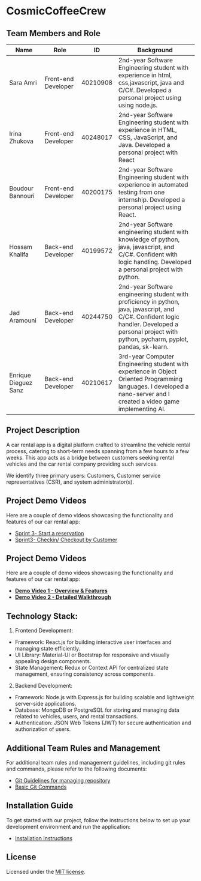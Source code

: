 # CosmicCoffeeCrew

## Team Members and Role

| Name                 | Role                 | ID       | Background                                                             |
| -------------------- | -------------------- | -------- | ---------------------------------------------------------------------- |
| Sara Amri            | Front-end Developer  | 40210908 | 2nd-year Software Engineering student with experience in html,  css,javascript, java and C/C#. Developed a personal project using using node.js.                                                  |
| Irina Zhukova        | Front-end Developer  | 40248017 | 2nd-year Software Engineering student with experience in HTML, CSS, JavaScript, and Java. Developed a personal project with React       
| Boudour Bannouri     | Front-end Developer  | 40200175 | 2nd-year Software Engineering student with experience in automated testing from one internship. Developed a personal project using React.
| Hossam Khalifa       | Back-end Developer   | 40199572 | 2nd-year Software engineering student with knowledge of python, java, javascript, and C/C#. Confident with logic handling. Developed a personal project with python.
| Jad Aramouni         | Back-end Developer   | 40244750 | 2nd-year Software engineering student with proficiency in python, java, javascript, and C/C#. Confident logic  handler. Developed a personal project with python, pycharm, pyplot, pandas, sk-learn.
| Enrique Dieguez Sanz | Back-end Developer   | 40210617 | 3rd-year Computer Engineering student with experience in Object Oriented Programming languages. I developed a nano-server and I created a video game implementing AI. 

## Project Description

A car rental app is a digital platform crafted to streamline the vehicle rental process, catering to short-term needs spanning from a few hours to a few weeks. This app acts as a bridge between customers seeking rental vehicles and the car rental company providing such services.

We identify three primary users: Customers, Customer service representatives (CSR), and system administrator(s).

## Project Demo Videos

Here are a couple of demo videos showcasing the functionality and features of our car rental app:

- [Sprint 3- Start a reservation]("https://drive.google.com/file/d/1NaPuWOosC0FjoQjUk35rdT4yVar38hCf/view?usp=sharing")
- [Sprint3- Checkin/ Checkout by Customer]("https://drive.google.com/file/d/1j07RO6ogGrnxdtxI0X6n6ShR1ZzGuxC_/view?usp=sharing")

 ## Project Demo Videos

Here are a couple of demo videos showcasing the functionality and features of our car rental app:

- [**Demo Video 1 - Overview & Features**]([https://drive.google.com/file/d/your-first-video-id/view?usp=sharing](https://drive.google.com/file/d/1NaPuWOosC0FjoQjUk35rdT4yVar38hCf/view?usp=sharing) "CosmicCoffeeCrew App Overview")
- [**Demo Video 2 - Detailed Walkthrough**]([https://drive.google.com/file/d/your-second-video-id/view?usp=sharing](https://drive.google.com/file/d/1j07RO6ogGrnxdtxI0X6n6ShR1ZzGuxC_/view?usp=sharing) "Detailed Walkthrough of CosmicCoffeeCrew App")




## Technology Stack:

1. Frontend Development:

- Framework: React.js for building interactive user interfaces and managing state efficiently.
- UI Library: Material-UI or Bootstrap for responsive and visually appealing design components.
- State Management: Redux or Context API for centralized state management, ensuring consistency across components.

2. Backend Development:

- Framework: Node.js with Express.js for building scalable and lightweight server-side applications.
- Database: MongoDB or PostgreSQL for storing and managing data related to vehicles, users, and rental transactions.
- Authentication: JSON Web Tokens (JWT) for secure authentication and authorization of users.

## Additional Team Rules and Management

For additional team rules and management guidelines, including git rules and commands, please refer to the following documents:
- [Git Guidelines for managing repository](https://github.com/kokkuri3/CosmicCoffeeCrew-soen341projectW2024/blob/main/Guides%20%26%20Instructions/Git%20Guidelines.md)
- [Basic Git Commands](https://github.com/kokkuri3/CosmicCoffeeCrew-soen341projectW2024/blob/main/Guides%20%26%20Instructions/Git%20Commands.md)


## Installation Guide

To get started with our project, follow the instructions below to set up your development environment and run the application:
- [Installation Instructions](https://github.com/kokkuri3/CosmicCoffeeCrew-soen341projectW2024/blob/main/Guides%20%26%20Instructions/InstallationInstructions.md)


## License

Licensed under the [MIT license](https://github.com/nextui-org/next-app-template/blob/main/LICENSE).


